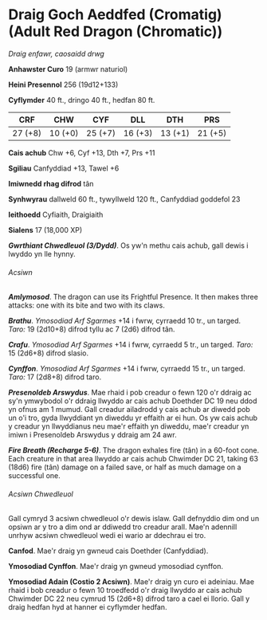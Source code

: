 # Draig Goch Aeddfed (Cromatig) (Adult Red Dragon (Chromatic))

*Draig enfawr, caosaidd drwg*

**Anhawster Curo** 19 (armwr naturiol)

**Heini Presennol** 256 (19d12+133)

**Cyflymder** 40 ft., dringo 40 ft., hedfan 80 ft.

| CRF     | CHW     | CYF     | DLL     | DTH     | PRS     |
|---------|---------|---------|---------|---------|---------|
| 27 (+8) | 10 (+0) | 25 (+7) | 16 (+3) | 13 (+1) | 21 (+5) |

**Cais achub** Chw +6, Cyf +13, Dth +7, Prs +11

**Sgiliau** Canfyddiad +13, Tawel +6

**Imiwnedd rhag difrod** tân

**Synhwyrau** dallweld 60 ft., tywyllweld 120 ft., Canfyddiad goddefol 23

**Ieithoedd** Cyfiaith, Draigiaith

**Sialens** 17 (18,000 XP)

***Gwrthiant Chwedleuol (3/Dydd)***. Os yw'n methu cais achub, gall dewis i lwyddo yn lle hynny.

###### Acsiwn

***Amlymosod***. The dragon can use its Frightful Presence. It then makes three attacks: one with its bite and two with its claws.

***Brathu***. *Ymosodiad Arf Sgarmes* +14 i fwrw, cyrraedd 10 tr., un targed. *Taro:* 19 (2d10+8) difrod tyllu ac 7 (2d6) difrod tân.

***Crafu***. *Ymosodiad Arf Sgarmes* +14 i fwrw, cyrraedd 5 tr., un targed. *Taro:* 15 (2d6+8) difrod slasio.

***Cynffon***. *Ymosodiad Arf Sgarmes* +14 i fwrw, cyrraedd 15 tr., un targed. *Taro:* 17 (2d8+8) difrod taro.

***Presenoldeb Arswydus***. Mae rhaid i pob creadur o fewn 120 o'r ddraig ac sy'n ymwybodol o'r ddraig llwyddo ar cais achub Doethder DC 19 neu ddod yn ofnus am 1 mumud. Gall creadur ailadrodd y cais achub ar diwedd pob un o'i tro, gyda llwyddiant yn diweddu yr effaith ar ei hun. Os yw cais achub y creadur yn llwyddianus neu mae'r effaith yn diweddu, mae'r creadur yn imiwn i Presenoldeb Arswydus y ddraig am 24 awr.

***Fire Breath (Recharge 5-6)***. The dragon exhales fire (tân) in a 60-foot cone. Each creature in that area llwyddo ar cais achub Chwimder DC 21, taking 63 (18d6) fire (tân) damage on a failed save, or half as much damage on a successful one.

###### Acsiwn Chwedleuol

Gall cymryd 3 acsiwn chwedleuol o'r dewis islaw. Gall defnyddio dim ond un opsiwn ar y tro a dim ond ar ddiwedd tro creadur arall. Mae'n adennill unrhyw acsiwn chwedleuol wedi ei wario ar ddechrau ei tro.

**Canfod**. Mae'r draig yn gwneud cais Doethder (Canfyddiad).

**Ymosodiad Cynffon**. Mae'r draig yn gwneud ymosodiad cynffon.

**Ymosodiad Adain (Costio 2 Acsiwn)**. Mae'r draig yn curo ei adeiniau. Mae rhaid i bob creadur o fewn 10 troedfedd o'r draig llwyddo ar cais achub Chwimder DC 22 neu cymrud 15 (2d6+8) difrod taro a cael ei llorio. Gall y draig hedfan hyd at hanner ei cyflymder hedfan.
